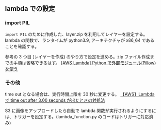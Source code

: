 ## lambda での設定

### import PIL

`import PIL` のために作成した、layer.zip を利用してレイヤーを設定する。
lambda の関数で、ランタイムが python3.9, アーキテクチャが x86_64 であることを確認する。

参考の 3 つ目 (レイヤーを作成) のやり方で設定を進める。zip ファイル作成までの手順は省略できるはず。
[[AWS Lambda] Python で外部モジュール(Pillow)を使う](https://qiita.com/Bashi50/items/1f72a93dbde23de55dda)

### その他

time out となる場合は、実行時間上限を 30 秒に変更する。
[【AWS】Lambda で time out after 3.00 seconds が出たときの対処法](https://qiita.com/yokoyan/items/7a39a99996f2ade4af5b)

S3 に画像をアップロードしたら自動で lambda 関数が実行されるようにするには、トリガーを設定する。(lambda_function.py のコードはトリガーに対応済み)
